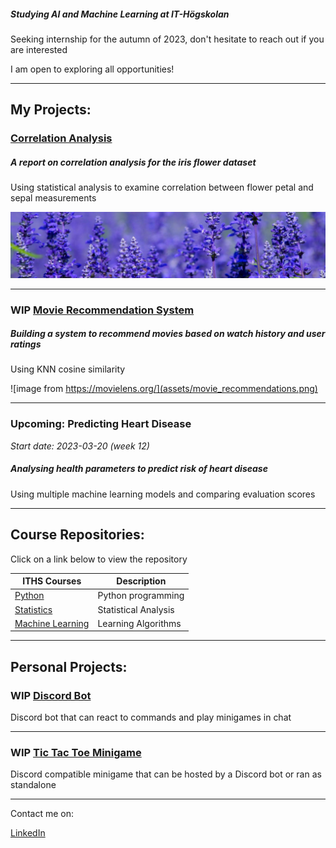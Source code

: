 [//]: #  (<img src="assets/profile_image.png" alt="animated Python logo" width="20%" height="20%"/>)

##### Studying AI and Machine Learning at IT-Högskolan  

Seeking internship for the autumn of 2023, don't hesitate to reach out if you are interested  

I am open to exploring all opportunities!

---

## My Projects:

### [Correlation Analysis][ca]  

##### A report on correlation analysis for the iris flower dataset  

Using statistical analysis to examine correlation between flower petal and sepal measurements  

![](assets/iris_flower.png)

[ca]: https://github.com/Andreas-Svensson/Statistics/blob/main/project/report.md

---

### WIP [Movie Recommendation System][mr]  

##### Building a system to recommend movies based on watch history and user ratings  

Using KNN cosine similarity

![image from https://movielens.org/](assets/movie_recommendations.png)

[mr]: https://github.com/Andreas-Svensson/movie_recommender

---

### Upcoming: Predicting Heart Disease

*Start date: 2023-03-20 (week 12)*

##### Analysing health parameters to predict risk of heart disease  

Using multiple machine learning models and comparing evaluation scores

---

## Course Repositories:

Click on a link below to view the repository

| ITHS Courses | Description |
| --- | --- |
| [Python][py] | Python programming |
| [Statistics][st] | Statistical Analysis |
| [Machine Learning][ml] | Learning Algorithms |

[py]: https://github.com/Andreas-Svensson/Python-Andreas-Svensson
[st]: https://github.com/Andreas-Svensson/Statistics
[ml]: https://github.com/Andreas-Svensson/Machine-Learning

---

## Personal Projects:

### WIP [Discord Bot][db]

Discord bot that can react to commands and play minigames in chat

[db]: https://github.com/Andreas-Svensson/tic-tac-toe

---

### WIP [Tic Tac Toe Minigame][mg]  

[mg]: https://github.com/Andreas-Svensson/tic-tac-toe

Discord compatible minigame that can be hosted by a Discord bot or ran as standalone

---

Contact me on:  

[LinkedIn][ld]

[ld]: https://www.linkedin.com/in/andreas-jan-svensson/

